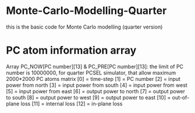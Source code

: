 # Monte-Carlo-Modelling-Quarter
this is the basic code for Monte Carlo modelling (quarter version)

# PC atom information array
Array PC_NOW[PC number][13] & PC_PRE[PC number][13]: 
the limit of PC number is 10000000, for quarter PCSEL simulator, that allow maximum 2000*2000 PC atoms matrix
[0]  = time-step
[1]  = PC number
[2]  = input power from north
[3]  = input power from south
[4]  = input power from west
[5]  = input power from east
[6]  = output power to north
[7]  = output power to south
[8]  = output power to west
[9]  = output power to east
[10] = out-of-plane loss
[11] = internal loss
[12] = in-plane loss

